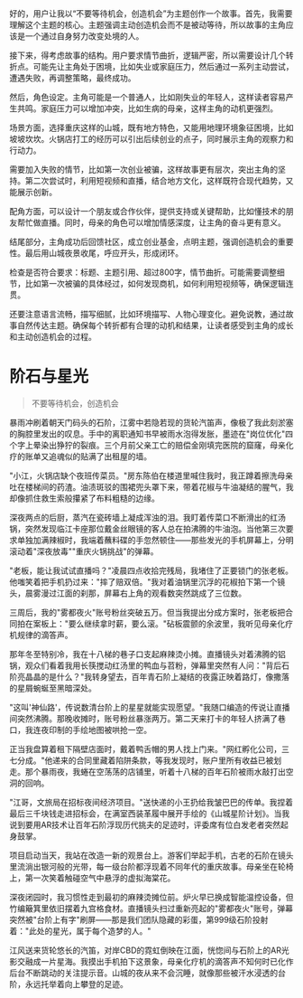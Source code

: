 <ReasoningChainRenderer>
好的，用户让我以“不要等待机会，创造机会”为主题创作一个故事。首先，我需要理解这个主题的核心。主题强调主动创造机会而不是被动等待，所以故事的主角应该是一个通过自身努力改变处境的人。

接下来，得考虑故事的结构。用户要求情节曲折，逻辑严密，所以需要设计几个转折点。可能先让主角处于困境，比如失业或家庭压力，然后通过一系列主动尝试，遭遇失败，再调整策略，最终成功。

然后，角色设定。主角可能是一个普通人，比如刚失业的年轻人，这样读者容易产生共鸣。家庭压力可以增加冲突，比如生病的母亲，这样主角的动机更强烈。

场景方面，选择重庆这样的山城，既有地方特色，又能用地理环境象征困境，比如坡坡坎坎。火锅店打工的经历可以引出后续创业的点子，同时展示主角的观察力和行动力。

需要加入失败的情节，比如第一次创业被骗，这样故事更有层次，突出主角的坚持。第二次尝试时，利用短视频和直播，结合地方文化，这样既符合现代趋势，又能展示创新。

配角方面，可以设计一个朋友或合作伙伴，提供支持或关键帮助，比如懂技术的朋友帮忙做直播。同时，母亲的角色可以增加情感深度，让主角的奋斗更有意义。

结尾部分，主角成功后回馈社区，成立创业基金，点明主题，强调创造机会的重要性。最后用山城夜景收尾，呼应开头，形成闭环。

检查是否符合要求：标题、主题引用、超过800字，情节曲折。可能需要调整细节，比如第一次被骗的具体经过，如何发现商机，如何利用短视频等，确保逻辑连贯。

还要注意语言流畅，描写细腻，比如环境描写、人物心理变化。避免说教，通过故事自然传达主题。确保每个转折都有合理的动机和结果，让读者感受到主角的成长和主动创造机会的过程。
</ReasoningChainRenderer>

# 阶石与星光

> 不要等待机会，创造机会

暴雨冲刷着朝天门码头的石阶，江雾中若隐若现的货轮汽笛声，像极了我此刻淤塞的胸腔里发出的叹息。手中的离职通知书早被雨水泡得发胀，墨迹在"岗位优化"四个字上晕染出狰狞的裂痕。三个月前父亲工亡的赔偿金刚填完医院的窟窿，母亲化疗的账单又追魂似的贴满了出租屋的墙。

"小江，火锅店缺个夜班传菜员。"房东陈伯在楼道里喊住我时，我正蹲着擦洗母亲吐在楼梯间的药渣。油渍斑驳的围裙兜头罩下来，带着花椒与牛油凝结的腥气，我却像抓住救生索般攥紧了布料粗糙的边缘。

深夜两点的后厨，蒸汽在瓷砖墙上凝成浑浊的泪。我盯着传菜口不断滑出的红汤锅，突然发现临江卡座那位戴金丝眼镜的客人总在拍沸腾的牛油泡。当他第三次要求单独加满辣椒时，我端着蘸料碟的手忽然顿住——那些发光的手机屏幕上，分明滚动着"深夜放毒""重庆火锅挑战"的弹幕。

"老板，能让我试试直播吗？"凌晨四点收拾完残局，我堵住了正要锁门的张老板。他嗤笑着把手机扔过来："摔了赔双倍。"我对着油锅里沉浮的花椒拍下第一个镜头，晨雾漫过江面的刹那，屏幕右上角的观看数突然跳成了三位数。

三周后，我的"雾都夜火"账号粉丝突破五万。但当我提出分成方案时，张老板把合同拍在案板上："要么继续拿时薪，要么滚。"砧板震颤的余波里，我听见母亲化疗机规律的滴答声。

那年冬至特别冷，我在十八梯的巷子口支起麻辣烫小摊。直播镜头对着沸腾的铝锅，观众们看着我用长筷搅动红汤里的鸭血与苕粉，弹幕里突然有人问："背后石阶亮晶晶的是什么？"我转身望去，百年青石阶上凝结的夜露正映着路灯，像撒落的星屑蜿蜒至黑暗深处。

"这叫'神仙路'，传说数清台阶上的星星就能实现愿望。"我随口编造的传说让直播间突然沸腾。那晚收摊时，账号粉丝暴涨两万。第二天来打卡的年轻人挤满了巷口，我连夜印制的手绘地图被哄抢一空。

正当我盘算着租下隔壁店面时，戴着鸭舌帽的男人找上门来。"网红孵化公司，三七分成。"他递来的合同里藏着陷阱条款，等我发现时，账户里所有收益已被划走。那个暴雨夜，我蜷在空荡荡的店铺里，听着十八梯的百年石阶被雨水敲打出空洞的回响。

"江哥，文旅局在招标夜间经济项目。"送快递的小王扔给我皱巴巴的传单。我捏着最后三千块钱走进招标会，在满室西装革履中展开手绘的《山城星阶计划》。当我说到要用AR技术让百年石阶浮现历代挑夫的足迹时，评委席有位白发老者突然起身鼓掌。

项目启动当天，我站在改造一新的观景台上。游客们举起手机，古老的石阶在镜头里流淌出银河般的光带，每一级台阶都浮现着不同年代的重庆故事。母亲坐在轮椅上，第一次笑着触碰空气中悬浮的虚拟海棠花。

深夜闭园时，我习惯性走到最初的麻辣烫摊位前。炉火早已换成智能温控设备，但竹编簸箕里依旧摆着九宫格食材。直播镜头扫过重新亮起的"雾都夜火"账号，弹幕突然被"台阶上有字"刷屏——那是我们团队隐藏的彩蛋，第999级石阶投射着："此处的星光，属于每个造梦的人。"

江风送来货轮悠长的汽笛，对岸CBD的霓虹倒映在江面，恍惚间与石阶上的AR光影交融成一片星海。我摸出手机拍下这景象，母亲化疗机的滴答声不知何时已化作后台不断跳动的关注提示音。山城的夜从来不会沉睡，就像那些被汗水浸透的台阶，永远托举着向上攀登的足迹。